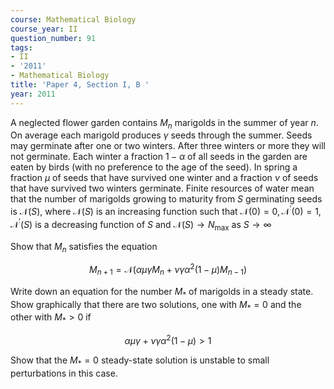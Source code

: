```yaml
---
course: Mathematical Biology
course_year: II
question_number: 91
tags:
- II
- '2011'
- Mathematical Biology
title: 'Paper 4, Section I, B '
year: 2011
---
```




A neglected flower garden contains $M_{n}$ marigolds in the summer of year $n$. On average each marigold produces $\gamma$ seeds through the summer. Seeds may germinate after one or two winters. After three winters or more they will not germinate. Each winter a fraction $1-\alpha$ of all seeds in the garden are eaten by birds (with no preference to the age of the seed). In spring a fraction $\mu$ of seeds that have survived one winter and a fraction $\nu$ of seeds that have survived two winters germinate. Finite resources of water mean that the number of marigolds growing to maturity from $S$ germinating seeds is $\mathcal{N}(S)$, where $\mathcal{N}(S)$ is an increasing function such that $\mathcal{N}(0)=0, \mathcal{N}^{\prime}(0)=1, \mathcal{N}^{\prime}(S)$ is a decreasing function of $S$ and $\mathcal{N}(S) \rightarrow N_{\max }$ as $S \rightarrow \infty$

Show that $M_{n}$ satisfies the equation

$$M_{n+1}=\mathcal{N}\left(\alpha \mu \gamma M_{n}+\nu \gamma \alpha^{2}(1-\mu) M_{n-1}\right)$$

Write down an equation for the number $M_{*}$ of marigolds in a steady state. Show graphically that there are two solutions, one with $M_{*}=0$ and the other with $M_{*}>0$ if

$$\alpha \mu \gamma+\nu \gamma \alpha^{2}(1-\mu)>1$$

Show that the $M_{*}=0$ steady-state solution is unstable to small perturbations in this case.